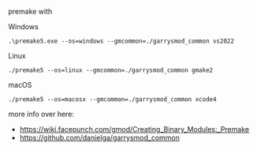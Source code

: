 premake with 

Windows 
```
.\premake5.exe --os=windows --gmcommon=./garrysmod_common vs2022
```
Linux 
```
./premake5 --os=linux --gmcommon=./garrysmod_common gmake2
```
macOS 
```
./premake5 --os=macosx --gmcommon=./garrysmod_common xcode4
```

more info over here:
* https://wiki.facepunch.com/gmod/Creating_Binary_Modules:_Premake
* https://github.com/danielga/garrysmod_common
